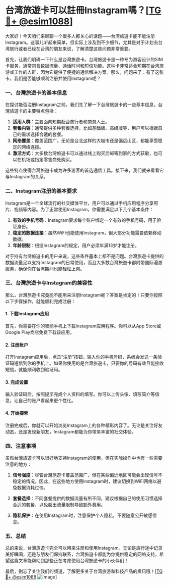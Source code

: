 # 台湾旅遊卡可以註冊Instagram嗎？[[TG💪+ @esim1088](https://t.me/s/esim1088)]

大家好！今天咱们来聊聊一个很多人都关心的话题——台湾旅遊卡能不能注册Instagram。这事儿听起来简单，但实际上涉及到不少细节，尤其是对于计划去台湾旅行或者已经在台湾的朋友来说，了解清楚这些问题非常重要。

首先，让我们明确一下什么是台灣旅遊卡。台灣旅遊卡是一种专为游客设计的SIM卡服务，通常包含数据流量、通话时间和短信功能。这种卡非常适合短期在台湾旅游或工作的人群，因为它提供了便捷的通信解决方案。那么，问题来了：有了这张卡，我们是否能够顺利注册并使用Instagram呢？

### 一、台灣旅遊卡的基本信息

在探讨能否注册Instagram之前，我们先了解一下台灣旅遊卡的一些基本信息。台灣旅遊卡的主要特点包括：

1. **适用人群**：主要面向短期赴台旅行者和商务人士。
2. **套餐内容**：通常提供多种套餐选择，比如基础版、高级版等，用户可以根据自己的需求选择合适的套餐。
3. **网络覆盖**：覆盖范围广，无论是台北这样的大城市还是偏远山区，都能享受稳定的网络连接。
4. **激活方式**：大多数台灣旅遊卡可以通过线上购买后邮寄到家的方式获取，也可以在机场或指定零售商处购买。

这些特点使得台灣旅遊卡成为许多游客的首选通信工具。接下来，我们就来看看它与Instagram的关系。

### 二、Instagram注册的基本要求

Instagram是一个全球流行的社交媒体平台，用户可以通过手机应用程序分享照片、视频等内容。为了正常使用Instagram，你需要满足以下几个基本条件：

1. **有效的手机号码**：Instagram要求每个账户绑定一个有效的手机号码，用于验证身份。
2. **稳定的数据连接**：虽然WiFi也能使用Instagram，但大部分功能需要依赖移动数据。
3. **年龄限制**：根据Instagram的规定，用户必须年满13岁才能注册。

对于持有台灣旅遊卡的用户来说，这些条件基本上都不是问题。台灣旅遊卡提供的数据流量足以支持Instagram的日常使用，而且大多数台灣旅遊卡都附带国际漫游服务，确保你在台湾期间也能轻松上网。

### 三、台灣旅遊卡与Instagram的兼容性

那么，台灣旅遊卡究竟能不能用来注册Instagram呢？答案是肯定的！只要你按照以下步骤操作，就能顺利完成注册：

#### 1. 下载Instagram应用
首先，你需要在你的智能手机上下载Instagram应用程序。你可以从App Store或Google Play商店免费下载该应用。

#### 2. 注册账户
打开Instagram应用后，点击“注册”按钮。输入你的手机号码，系统会发送一条验证码短信到你的手机上。如果你使用的是台灣旅遊卡，只要你的号码有效且能接收短信，就能顺利收到验证码。

#### 3. 完成设置
输入验证码后，按照提示完成个人资料的填写。你可以上传头像、填写简介等信息，让自己的账户看起来更个性化。

#### 4. 开始探索
注册完成后，你就可以开始浏览Instagram上的各种精彩内容了。无论是关注好友动态，还是发现新朋友，Instagram都能为你带来丰富的社交体验。

### 四、注意事项

虽然台灣旅遊卡可以很好地支持Instagram的使用，但在实际操作中也有一些需要注意的地方：

1. **信号强度**：尽管台灣旅遊卡覆盖范围广，但在某些偏远地区可能会出现信号不稳定的情况。因此，在这些地方使用Instagram时，建议切换到WiFi网络以避免数据消耗过快。
   
2. **套餐选择**：不同套餐提供的数据流量有所不同，建议根据自己的使用习惯选择合适的套餐，以免超出流量限制导致额外费用。

3. **隐私保护**：在使用Instagram时，注意保护个人隐私，不要随意公开敏感信息。

### 五、总结

总的来说，台灣旅遊卡完全可以用来注册和使用Instagram。无论是旅行途中记录美好瞬间，还是与朋友们保持联系，台灣旅遊卡都能为你提供稳定的网络支持。希望这篇文章能帮助到那些正在考虑使用台灣旅遊卡的小伙伴们！

最后，别忘了关注我们的频道，了解更多关于台湾旅游和科技产品的资讯哦！[[TG💪+ @esim1088](https://t.me/s/esim1088) ![Image](https://i.postimg.cc/4NQfJmqS/Snipaste-2025-05-13-00-14-12.png)]